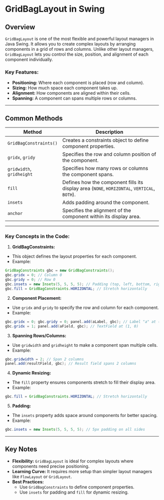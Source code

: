 # GridBagLayout in Swing

## Overview
`GridBagLayout` is one of the most flexible and powerful layout managers in Java Swing. It allows you to create complex layouts by arranging components in a grid of rows and columns. Unlike other layout managers, `GridBagLayout` lets you control the size, position, and alignment of each component individually.

### Key Features:
- **Positioning:** Where each component is placed (row and column).
- **Sizing:** How much space each component takes up.
- **Alignment:** How components are aligned within their cells.
- **Spanning:** A component can spans multiple rows or columns.

---

## Common Methods

| Method | Description |
|--------|-------------|
| `GridBagConstraints()` | Creates a constraints object to define component properties. |
| `gridx`, `gridy` | Specifies the row and column position of the component. |
| `gridwidth`, `gridheight` | Specifies how many rows or columns the component spans. |
| `fill` | Defines how the component fills its display area (`NONE`, `HORIZONTAL`, `VERTICAL`, `BOTH`). |
| `insets` | Adds padding around the component. |
| `anchor` | Specifies the alignment of the component within its display area. |

---

### Key Concepts in the Code:
1. **GridBagConstraints:**
  - This object defines the layout properties for each component.
  - Example:
```java
GridBagConstraints gbc = new GridBagConstraints();
gbc.gridx = 0; // Column 0
gbc.gridy = 0; // Row 0
gbc.insets = new Insets(5, 5, 5, 5); // Padding (top, left, bottom, right)
gbc.fill = GridBagConstraints.HORIZONTAL; // Stretch horizontally
```

2. **Component Placement:**
  - Use `gridx` and `gridy` to specify the row and column for each component.
  - Example:
```java
gbc.gridx = 0; gbc.gridy = 0; panel.add(aLabel, gbc); // Label "a" at (0, 0)
gbc.gridx = 1; panel.add(aField, gbc); // TextField at (1, 0)
```

3. **Spanning Rows/Columns:**
  - Use `gridwidth` and `gridheight` to make a component span multiple cells.
  - Example:
```java
gbc.gridwidth = 2; // Span 2 columns
panel.add(resultField, gbc); // Result field spans 2 columns
```

4. **Dynamic Resizing:**
  - The `fill` property ensures components stretch to fill their display area.
  - Example:
```java
gbc.fill = GridBagConstraints.HORIZONTAL; // Stretch horizontally
```

5. **Padding:**
  - The `insets` property adds space around components for better spacing.
  - Example:
```java
gbc.insets = new Insets(5, 5, 5, 5); // 5px padding on all sides
```

---

## Key Notes
- **Flexibility:** `GridBagLayout` is ideal for complex layouts where components need precise positioning.
- **Learning Curve:** It requires more setup than simpler layout managers like `FlowLayout` or `GridLayout`.
- **Best Practices:**
  - Use `GridBagConstraints` to define component properties.
  - Use `insets` for padding and `fill` for dynamic resizing.
